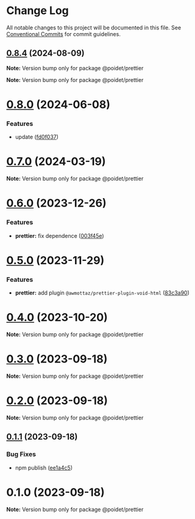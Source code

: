 # Change Log

All notable changes to this project will be documented in this file.
See [Conventional Commits](https://conventionalcommits.org) for commit guidelines.

## [0.8.4](https://github.com/poidet/config/compare/v0.8.3...v0.8.4) (2024-08-09)

**Note:** Version bump only for package @poidet/prettier

**Note:** Version bump only for package @poidet/prettier

# [0.8.0](https://github.com/poidet/config/compare/v0.7.0...v0.8.0) (2024-06-08)

### Features

- update ([fd0f037](https://github.com/poidet/config/commit/fd0f037320206fd61c350638de2dca5aeb2a2bab))

# [0.7.0](https://github.com/poidet/config/compare/v0.6.3...v0.7.0) (2024-03-19)

**Note:** Version bump only for package @poidet/prettier

# [0.6.0](https://github.com/poidet/config/compare/v0.5.0...v0.6.0) (2023-12-26)

### Features

- **prettier:** fix dependence ([003f45e](https://github.com/poidet/config/commit/003f45eb038a9e8525936ae607045ee320c46ebb))

# [0.5.0](https://github.com/poidet/config/compare/v0.4.0...v0.5.0) (2023-11-29)

### Features

- **prettier:** add plugin `@awmottaz/prettier-plugin-void-html` ([83c3a90](https://github.com/poidet/config/commit/83c3a90fc1c096b5bdbb1fd20bf9384f3f02cc69))

# [0.4.0](https://github.com/poidet/config/compare/v0.3.0...v0.4.0) (2023-10-20)

**Note:** Version bump only for package @poidet/prettier

# [0.3.0](https://github.com/poidet/config/compare/v0.2.0...v0.3.0) (2023-09-18)

**Note:** Version bump only for package @poidet/prettier

# [0.2.0](https://github.com/poidet/config/compare/v0.1.3...v0.2.0) (2023-09-18)

**Note:** Version bump only for package @poidet/prettier

## [0.1.1](https://github.com/poidet/config/compare/v0.1.0...v0.1.1) (2023-09-18)

### Bug Fixes

- npm publish ([ee1a4c5](https://github.com/poidet/config/commit/ee1a4c54e9568334d0484337b9ade88c206f4022))

# 0.1.0 (2023-09-18)

**Note:** Version bump only for package @poidet/prettier
